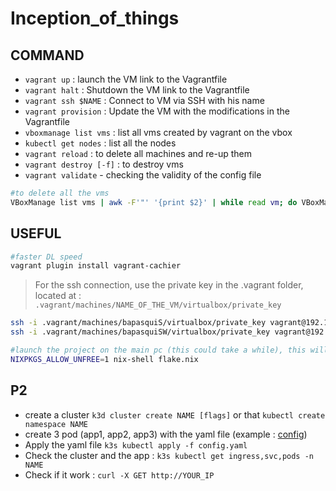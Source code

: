 # Inception_of_things

## COMMAND

- `vagrant up` : launch the VM link to the Vagrantfile
- `vagrant halt` : Shutdown the VM link to the Vagrantfile
- `vagrant ssh $NAME` : Connect to VM via SSH with his name
- `vagrant provision` : Update the VM with the modifications in the Vagrantfile
- `vboxmanage list vms` : list all vms created by vagrant on the vbox
- `kubectl get nodes` : list all the nodes
- `vagrant reload` : to delete all machines and re-up them
- `vagrant destroy [-f]` : to destroy vms
- `vagrant validate` - checking the validity of the config file

```bash
#to delete all the vms
VBoxManage list vms | awk -F'"' '{print $2}' | while read vm; do VBoxManage unregistervm "$vm" --delete; done
```

## USEFUL

```bash
#faster DL speed
vagrant plugin install vagrant-cachier 
```

> For the ssh connection, use the private key in the .vagrant folder, located at :
`.vagrant/machines/NAME_OF_THE_VM/virtualbox/private_key`

```bash
ssh -i .vagrant/machines/bapasquiS/virtualbox/private_key vagrant@192.168.56.110
ssh -i .vagrant/machines/bapasquiSW/virtualbox/private_key vagrant@192.168.56.111
```

```bash
#launch the project on the main pc (this could take a while), this will slow down your computer like crazy
NIXPKGS_ALLOW_UNFREE=1 nix-shell flake.nix
```
## P2

- create a cluster `k3d cluster create NAME [flags]` or that `kubectl create namespace NAME`
- create 3 pod (app1, app2, app3) with the yaml file (example : [config](https://gist.githubusercontent.com/fransafu/4075cdcaf2283ca5650e71c7fd8335cb/raw/19d7cfa0f82f1b66af6e39389073bcb0108c494c/simple-rest-golang.yaml))
- Apply the yaml file `k3s kubectl apply -f config.yaml`
- Check the cluster and the app : `k3s kubectl get ingress,svc,pods -n NAME`
- Check if it work : `curl -X GET http://YOUR_IP`
